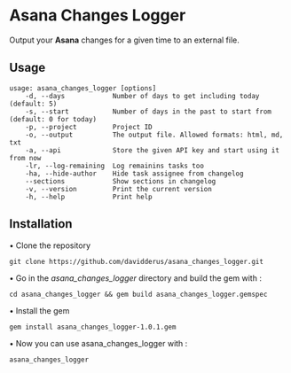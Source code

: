 # Asana Changes Logger

Output your **Asana** changes for a given time to an external file.

## Usage

```
usage: asana_changes_logger [options]
    -d, --days            Number of days to get including today (default: 5)
    -s, --start           Number of days in the past to start from (default: 0 for today)
    -p, --project         Project ID
    -o, --output          The output file. Allowed formats: html, md, txt
    -a, --api             Store the given API key and start using it from now
    -lr, --log-remaining  Log remainins tasks too
    -ha, --hide-author    Hide task assignee from changelog
    --sections            Show sections in changelog
    -v, --version         Print the current version
    -h, --help            Print help
```

## Installation

• Clone the repository

``git clone https://github.com/davidderus/asana_changes_logger.git``

• Go in the *asana_changes_logger* directory and build the gem with :

``cd asana_changes_logger && gem build asana_changes_logger.gemspec``

• Install the gem

``gem install asana_changes_logger-1.0.1.gem``

• Now you can use asana_changes_logger with :

``asana_changes_logger``

